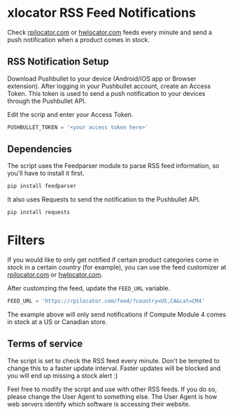 # xlocator RSS Feed Notifications

Check <a href="https://rpilocator.com" target="_blank">rpilocator.com</a> or <a href="https://hwlocator.com" target="_blank">hwlocator.com</a> feeds every minute and send a push notification when a product comes in stock.

## RSS Notification Setup

Download Pushbullet to your device (Android/iOS app or Browser extension). After logging in your Pushbullet account, create an Access Token. This token is used to send a push notification to your devices through the Pushbullet API.

Edit the scrip and enter your Access Token.

```python
PUSHBULLET_TOKEN = '<your access token here>'
```

## Dependencies

The script uses the Feedparser module to parse RSS feed information, so you'll have to install it first.

```python
pip install feedparser
```

It also uses Requests to send the notification to the Pushbullet API.

```python
pip install requests
```

# Filters

If you would like to only get notified if certain product categories come in stock in a certain country (for example), you can use the feed customizer at <a href="https://rpilocator.com/about.cfm" target="_blank">rpilocator.com</a> or <a href="https://hwlocator.com/about.cfm" target="_blank">hwlocator.com</a>.

After customzing the feed, update the ```FEED_URL``` variable.

```python
FEED_URL = 'https://rpilocator.com/feed/?country=US,CA&cat=CM4'

```

The example above will only send notifications if Compute Module 4 comes in stock at a US or Canadian store.

## Terms of service

The script is set to check the RSS feed every minute. Don't be tempted to change this to a faster update interval. Faster updates will be blocked and you
will end up missing a stock alert :)

Feel free to modify the script and use with other RSS feeds. If you do so, please change the User Agent to something else. The User Agent is how web servers
identify which software is accessing their website.



